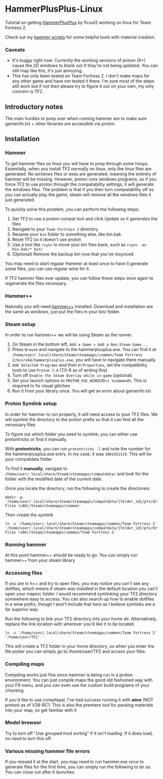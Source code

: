 # HammerPlusPlus-Linux
Tutorial on getting [HammerPlusPlus](https://ficool2.github.io/HammerPlusPlus-Website/index.html) by ficool2 working on linux for Team Fortress 2.

Check out my [hammer scripts](https://github.com/rsedxcftvgyhbujnkiqwe/linux-hammer-scripts) for some helpful tools with material creation.

### Caveats
- It's buggy right now. Currently the working versions of proton (9+) cause the 2D windows to blank out if they're not being updated. You can still map like this, it's just annoying. 
- This has only been tested on Team Fortress 2. I don't make maps for any other game and have not tested it there. I'm sure most of the steps still work but if not then please try to figure it out on your own, my only concern is TF2.
## Introductory notes
The main hurdles to jump over when running hammer are to make sure gameinfo.txt + other libraries are accessible via proton.

## Installation
### Hammer
To get hammer files on linux you will have to jump through some hoops. Essentially, when you install TF2 normally on linux, only the linux files are generated. No windows files or exes are generated, meaning the entirety of hammer will be missing. However, proton runs windows programs, so if you force TF2 to use proton through the compatability settings, it will generate the windows files. The problem is that if you then turn compatability off so you can actually play the game, steam will remove all the windows files it just generated. 

To quickly solve this problem, you can perform the following steps:
1. Set TF2 to use a proton compat tool and click Update so it generates the files
2. Navigate to your `Team Fortress 2` directory
3. Rename your `bin` folder to something else, like bin.bak
4. Reset TF2 so it doesn't use proton
5. Use a tool like `rsync` to move your bin files back, such as `rsync -av bin.bak/* bin/`
6. (Optional) Remove the backup bin now that you've resynced

You may need to start regular Hammer at least once to have it generate some files, you can use regular wine for it.

If TF2 hammer files ever update, you can follow these steps once again to regenerate the files necessary.

### Hammer++
Naturally you will need [hammer++](https://ficool2.github.io/HammerPlusPlus-Website/download.html) installed. Download and installation are the same as windows, just put the files in your bin/ folder. 

### Steam setup
In order to run hammer++ we will be using Steam as the runner.
1. On Steam in the bottom left, `Add a Game > Add a Non-Steam Game...`
2. Press `Browse` and navigate to the hammerplusplus.exe. You can find it at `/home/user/.local/share/Steam/steamapps/common/Team Fortress 2/bin/x64/hammerplusplus.exe`, you will have to navigate there manually.
3. `Add Selected Programs` and then in `Properties`, set the compatibility tools to use `Proton 7.0` (7.0-6 as of writing this)
4. Turn off `Enable the Steam Overlay while in-game` (optional)
5. Set your launch options to `PROTON_USE_WINED3D=1 %command%`. This is required to fix visual glitches
6. Run it from your library once. You will get an error about gameinfo.txt
### Proton Symlink setup
In order for hammer to run properly, it will need access to your TF2 files. We will symlink the directory to the proton prefix so that it can find all the necessary files

To figure out which folder you need to symlink, you can either use protontricks or find it manually. 

With **protontricks**, you can run `protontricks -l` and note the number for the hammerplusplus.exe entry. In my case, it was `3801452119`. This will be your compatdata folder

To find it **manually**, navigate to `/home/user/.local/share/Steam/steamapps/compatdata/` and look for the folder with the modified date of the current date.

Once you locate the directory, run the following to create the directoreis:
```
mkdir -p '/home/user/.local/share/Steam/steamapps/compatdata/{folder_id}/pfx/drive_c/Program Files (x86)/Steam/steamapps/common'
```
Then create the symlink
```
ln -s '/home/user/.local/share/Steam/steamapps/common/Team Fortress 2' '/home/user/.local/share/Steam/steamapps/compatdata/{folder_id}/pfx/drive_c/Program Files (x86)/Steam/steamapps/common/Team Fortress 2'
```
### Running hammer
At this point hammer++ should be ready to go. You can simply run hammer++ from your steam library
### Accessing files
If you are in h++ and try to open files, you may notice you can't see any dotfiles, which means if steam was installed in the default location you can't open your mapsrc folder. I would recommend symlinking your TF2 directory somewhere easy to access. You can also search up how to enable dotfiles in a wine prefix, though I won't include that here as I believe symlinks are a far superior way.

Run the following to link your TF2 directory into your home dir. Alternatively, replace the link location with wherever you'd like it to be located.
```
ln -s '/home/user/.local/share/Steam/steamapps/common/Team Fortress 2' '/home/user/TF2'
```
This will create a TF2 folder in your home directory, so when you enter the file picker you can simply go to /home/user/TF2 and access your files.
### Compiling maps
Compiling works just fine since hammer is being run in a proton environment. You can just compile maps the good old fashioned way with your F9 menu, and you can even use the custom build programs of your choosing.

If you'd like to use compilepal, I've had success running it with **wine** (NOT proton) as of V28-RC1. This is also the premiere tool for packing materials into your map, so get familiar with it
### Model browser
Try to turn off "Use grouped mod sorting" if it isn't loading. If it does load, no need to turn this off.
### Various missing hammer file errors
If you missed it at the start, you may need to run hammer.exe once to generate files for the first time, you can simply run the following to do so. You can close out after it launches.
